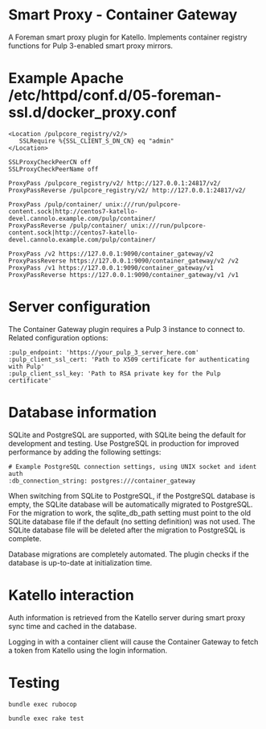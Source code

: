 # Smart Proxy - Container Gateway

A Foreman smart proxy plugin for Katello.  Implements container registry functions for Pulp 3-enabled smart proxy mirrors.

# Example Apache /etc/httpd/conf.d/05-foreman-ssl.d/docker_proxy.conf

```
<Location /pulpcore_registry/v2/>
   SSLRequire %{SSL_CLIENT_S_DN_CN} eq "admin"
</Location>

SSLProxyCheckPeerCN off
SSLProxyCheckPeerName off

ProxyPass /pulpcore_registry/v2/ http://127.0.0.1:24817/v2/
ProxyPassReverse /pulpcore_registry/v2/ http://127.0.0.1:24817/v2/

ProxyPass /pulp/container/ unix:///run/pulpcore-content.sock|http://centos7-katello-devel.cannolo.example.com/pulp/container/
ProxyPassReverse /pulp/container/ unix:///run/pulpcore-content.sock|http://centos7-katello-devel.cannolo.example.com/pulp/container/

ProxyPass /v2 https://127.0.0.1:9090/container_gateway/v2
ProxyPassReverse https://127.0.0.1:9090/container_gateway/v2 /v2
ProxyPass /v1 https://127.0.0.1:9090/container_gateway/v1
ProxyPassReverse https://127.0.0.1:9090/container_gateway/v1 /v1
```

# Server configuration

The Container Gateway plugin requires a Pulp 3 instance to connect to.  Related configuration options:
```
:pulp_endpoint: 'https://your_pulp_3_server_here.com'
:pulp_client_ssl_cert: 'Path to X509 certificate for authenticating with Pulp'
:pulp_client_ssl_key: 'Path to RSA private key for the Pulp certificate'
```

# Database information

SQLite and PostgreSQL are supported, with SQLite being the default for development and testing.
Use PostgreSQL in production for improved performance by adding the following settings:
```
# Example PostgreSQL connection settings, using UNIX socket and ident auth
:db_connection_string: postgres:///container_gateway
```

When switching from SQLite to PostgreSQL, if the PostgreSQL database is empty, the SQLite database will be automatically migrated to PostgreSQL.
For the migration to work, the sqlite_db_path setting must point to the old SQLite database file if the default (no setting definition) was not used.
The SQLite database file will be deleted after the migration to PostgreSQL is complete.

Database migrations are completely automated.  The plugin checks if the database is up-to-date at initialization time.

# Katello interaction

Auth information is retrieved from the Katello server during smart proxy sync time and cached in the database.

Logging in with a container client will cause the Container Gateway to fetch a token from Katello using the login information.

# Testing

```
bundle exec rubocop

bundle exec rake test
```
